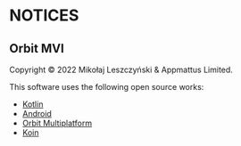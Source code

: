 # NOTICES

## Orbit MVI

Copyright &copy; 2022 Mikołaj Leszczyński & Appmattus Limited.

This software uses the following open source works:

- [Kotlin](https://github.com/JetBrains/kotlin/)
- [Android](https://developer.android.com/)
- [Orbit Multiplatform](https://github.com/orbit-mvi/orbit-mvi/)
- [Koin](https://insert-koin.io/)
